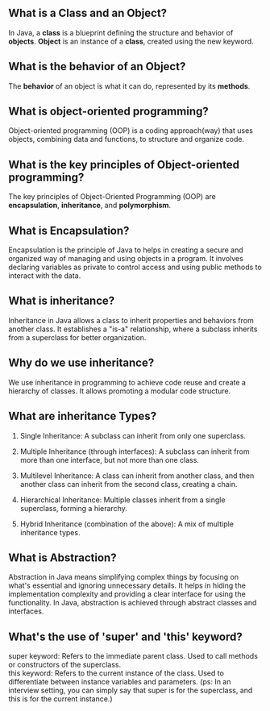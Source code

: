 ## What is a Class and an Object?

In Java, a **class** is a blueprint defining the structure and behavior of **objects**. 
**Object** is an instance of a **class**, created using the new keyword. 

## What is the behavior of an Object?

The **behavior** of an object is what it can do, represented by its **methods**. 

## What is object-oriented programming?

Object-oriented programming (OOP) is a coding approach(way) that uses objects, combining data and functions, to structure and organize code. 

## What is the key principles of Object-oriented programming?

The key principles of Object-Oriented Programming (OOP) are **encapsulation**, **inheritance**, and **polymorphism**. 

## What is **Encapsulation**?

Encapsulation is the principle of Java to helps in creating a secure and organized way of managing and using objects in a program. It involves declaring variables as private to control access and using public methods to interact with the data. 

## What is **inheritance**?

Inheritance in Java allows a class to inherit properties and behaviors from another class. It establishes a "is-a" relationship, where a subclass inherits from a superclass for better organization.

## Why do we use **inheritance**?

We use inheritance in programming to achieve code reuse and create a hierarchy of classes. It allows promoting a modular code structure.

## What are **inheritance** Types?

1. Single Inheritance:
   A subclass can inherit from only one superclass.

2. Multiple Inheritance (through interfaces):
   A subclass can inherit from more than one interface, but not more than one class.

3. Multilevel Inheritance:
   A class can inherit from another class, and then another class can inherit from the second class, creating a chain.

4. Hierarchical Inheritance:
   Multiple classes inherit from a single superclass, forming a hierarchy.

5. Hybrid Inheritance (combination of the above):
   A mix of multiple inheritance types.

## What is Abstraction?

Abstraction in Java means simplifying complex things by focusing on what's essential and ignoring unnecessary details. 
It helps in hiding the implementation complexity and providing a clear interface for using the functionality. 
In Java, abstraction is achieved through abstract classes and interfaces.

## What's the use of 'super' and 'this' keyword?

super keyword: Refers to the immediate parent class. Used to call methods or constructors of the superclass.\
this keyword: Refers to the current instance of the class. Used to differentiate between instance variables and parameters.
(ps: In an interview setting, you can simply say that super is for the superclass, and this is for the current instance.) 
